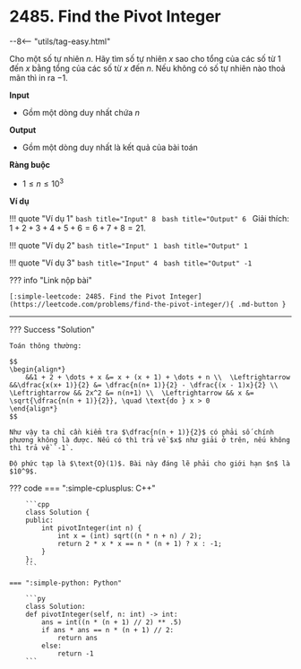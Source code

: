 # 2485. Find the Pivot Integer

--8<-- "utils/tag-easy.html"

Cho một số tự nhiên $n$. Hãy tìm số tự nhiên $x$ sao cho tổng của các số từ $1$ đến $x$ bằng tổng của các số từ $x$ đến $n$. Nếu không có số tự nhiên nào thoả mãn thì in ra $-1$.

**Input**

-   Gồm một dòng duy nhất chứa $n$

**Output**

-   Gồm một dòng duy nhất là kết quả của bài toán

**Ràng buộc**

-   $1 \leq n \leq 10^3$

**Ví dụ**

!!! quote "Ví dụ 1"
    ```bash title="Input"
    8
    ```
    ```bash title="Output"
    6
    ```
    Giải thích: $1 + 2 + 3 + 4 + 5 + 6 = 6 + 7 + 8 = 21$.

!!! quote "Ví dụ 2"
    ```bash title="Input"
    1
    ```
    ```bash title="Output"
    1
    ```

!!! quote "Ví dụ 3"
    ```bash title="Input"
    4
    ```
    ```bash title="Output"
    -1
    ```

??? info "Link nộp bài"

    [:simple-leetcode: 2485. Find the Pivot Integer](https://leetcode.com/problems/find-the-pivot-integer/){ .md-button }

---

??? Success "Solution"

    Toán thông thường:

    $$
    \begin{align*}
        &&1 + 2 + \dots + x &= x + (x + 1) + \dots + n \\  \Leftrightarrow &&\dfrac{x(x+ 1)}{2} &= \dfrac{n(n+ 1)}{2} - \dfrac{(x - 1)x}{2} \\  \Leftrightarrow && 2x^2 &= n(n+1) \\  \Leftrightarrow && x &= \sqrt{\dfrac{n(n + 1)}{2}}, \quad \text{do } x > 0
    \end{align*}
    $$

    Như vậy ta chỉ cần kiểm tra $\dfrac{n(n + 1)}{2}$ có phải số chính phương không là được. Nếu có thì trả về $x$ như giải ở trên, nếu không thì trả về `-1`.

    Độ phức tạp là $\text{O}(1)$. Bài này đáng lẽ phải cho giới hạn $n$ là $10^9$.

??? code
    === ":simple-cplusplus: C++"

        ```cpp
        class Solution {
        public:
            int pivotInteger(int n) {
                int x = (int) sqrt((n * n + n) / 2);
                return 2 * x * x == n * (n + 1) ? x : -1;
            }
        };
        ```

    === ":simple-python: Python"

        ```py
        class Solution:
        def pivotInteger(self, n: int) -> int:
            ans = int((n * (n + 1) // 2) ** .5)
            if ans * ans == n * (n + 1) // 2:
                return ans
            else:
                return -1
        ```
